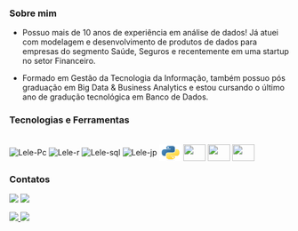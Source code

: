 ### Sobre mim

- Possuo mais de 10 anos de experiência em análise de dados! Já atuei com modelagem e desenvolvimento de produtos de dados para empresas do segmento Saúde, Seguros e recentemente em uma startup no setor Financeiro. 

- Formado em Gestão da Tecnologia da Informação, também possuo pós graduação em Big Data & Business Analytics e estou cursando o último ano de gradução tecnológica em Banco de Dados. 

### Tecnologias e Ferramentas
<div style="display: inline_block"><br>
  
  <img align="center" alt="Lele-Pc" height="30" width="40" src="https://cdn.jsdelivr.net/gh/devicons/devicon/icons/pycharm/pycharm-original.svg">
  <img align="center" alt="Lele-r" height="30" width="40" src="https://cdn.jsdelivr.net/gh/devicons/devicon/icons/r/r-original.svg">
  <img align="center" alt="Lele-sql" height="30" width="40" src="https://cdn.jsdelivr.net/gh/devicons/devicon/icons/postgresql/postgresql-original.svg">
  <img align="center" alt="Lele-jp" height="30" width="40" src="https://cdn.jsdelivr.net/gh/devicons/devicon/icons/jupyter/jupyter-original-wordmark.svg">
  <img align="center" alt="Lele-Python" height="30" width="40" src="https://raw.githubusercontent.com/devicons/devicon/master/icons/python/python-original.svg">
<img align="center" height="30" width="40" src="https://cdn.jsdelivr.net/gh/devicons/devicon/icons/amazonwebservices/amazonwebservices-plain-wordmark.svg" />         
<img align="center" height="30" width="40" src="https://cdn.jsdelivr.net/gh/devicons/devicon/icons/docker/docker-original-wordmark.svg" />        
<img align="center" height="30" width="40" src="https://cdn.jsdelivr.net/gh/devicons/devicon/icons/git/git-original.svg" />
  
</div>

### Contatos

<div> 
  
  <a href="mailto:iosbilario@gmail.com" target="_blank"><img src="https://img.shields.io/badge/Gmail-D14836?style=for-the-badge&logo=gmail&logoColor=white" target="_blank"></a>
 	<a href="https://www.linkedin.com/in/lepereira31/" target="_blank"><img src="https://img.shields.io/badge/LinkedIn-0077B5?style=for-the-badge&logo=linkedin&logoColor=white" target="_blank"></a>
  
</div>


<div>
  
<a href="https://github.com/lbp1pereira">
<img height="180em" src="https://github-readme-stats.vercel.app/api/top-langs/?username=lbp1pereira&layout=compact&langs_count=7&theme=dracula"/>
<img height="180em" src="https://github-readme-stats.vercel.app/api?username=lbp1pereira&show_icons=true&theme=dracula&include_all_commits=true&count_private=true"/>
  
</div>
  

